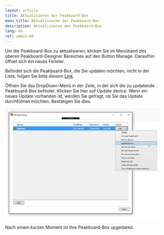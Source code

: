 ```yaml
---
layout: article
title: Aktualisieren der Peakboard-Box
menu_title: Aktualisieren der Peakboard-Box
description: Aktualisieren der Peakboard-Box
lang: de
ref: admin-06
---
```


Um die Peakboard-Box zu aktualisieren, klicken Sie im Menüband des oberen Peakboard-Designer Bereiches auf den Button Manage. Daraufhin öffnet sich ein neues Fenster.

Befindet sich die Peakboard-Box, die Sie updaten möchten, nicht in der Liste, folgen Sie bitte diesem [Link](/administration/07-de-hinzufuegen.html).

Öffnen Sie das DropDown-Menü in der Zeile, in der sich die zu updatende Peakboard-Box befindet. Klicken Sie hier auf Update device. Wenn ein neues Update vorhanden ist, werden Sie gefragt, ob Sie das Update durchführen möchten. Bestätigen Sie dies.

![Manage Dialog Update Device](/assets/images/admin/update/aktualisieren1.png)

Nach einem kurzen Moment ist Ihre Peakboard-Box upgedated.
